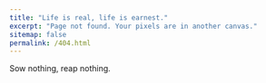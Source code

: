 ```yaml
---
title: "Life is real, life is earnest."
excerpt: "Page not found. Your pixels are in another canvas."
sitemap: false
permalink: /404.html
---
```


Sow nothing, reap nothing.

<script type="text/javascript">
  var GOOG_FIXURL_LANG = 'en';
  var GOOG_FIXURL_SITE = '{{ site.url }}'
</script>
<script type="text/javascript"
  src="//linkhelp.clients.google.com/tbproxy/lh/wm/fixurl.js">
</script>
